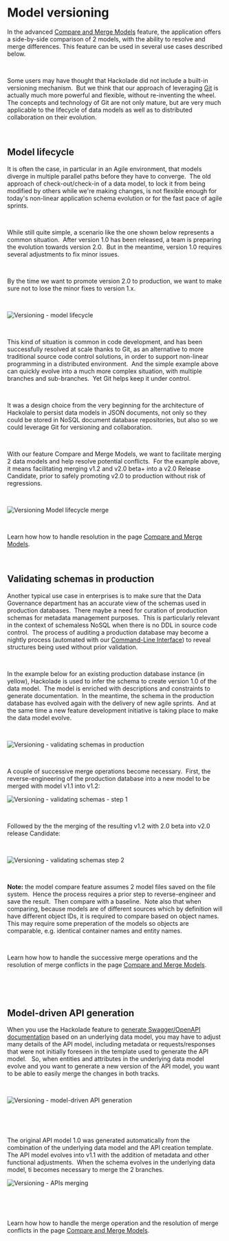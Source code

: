 # Model versioning

In the advanced [Compare and Merge Models](<Compareandmergemodels.md>) feature, the application offers a side-by-side comparison of 2 models, with the ability to resolve and merge differences. This feature can be used in several use cases described below.

&nbsp;

Some users may have thought that Hackolade did not include a built-in versioning mechanism.&nbsp; But we think that our approach of leveraging [Git](<https://en.wikipedia.org/wiki/Git> "target=\"\_blank\"") is actually much more powerful and flexible, without re-inventing the wheel.&nbsp; The concepts and technology of Git are not only mature, but are very much applicable to the lifecycle of data models as well as to distributed collaboration on their evolution.

&nbsp;

## Model lifecycle

It is often the case, in particular in an Agile environment, that models diverge in multiple parallel paths before they have to converge.&nbsp; The old approach of check-out/check-in of a data model, to lock it from being modified by others while we're making changes, is not flexible enough for today's non-linear application schema evolution or for the fast pace of agile sprints.

&nbsp;

While still quite simple, a scenario like the one shown below represents a common situation.&nbsp; After version 1.0 has been released, a team is preparing the evolution towards version 2.0.&nbsp; But in the meantime, version 1.0 requires several adjustments to fix minor issues.

&nbsp;

By the time we want to promote version 2.0 to production, we want to make sure not to lose the minor fixes to version 1.x.&nbsp;

&nbsp;

![Versioning - model lifecycle](<lib/Versioning%20-%20model%20lifecycle.png>)

&nbsp;

This kind of situation is common in code development, and has been successfully resolved at scale thanks to Git, as an alternative to more traditional source code control solutions, in order to support non-linear programming in a distributed environment.&nbsp; And the simple example above can quickly evolve into a much more complex situation, with multiple branches and sub-branches.&nbsp; Yet Git helps keep it under control.

&nbsp;

It was a design choice from the very beginning for the architecture of Hackolale to persist data models in JSON documents, not only so they could be stored in NoSQL document database repositories, but also so we could leverage Git for versioning and collaboration.

&nbsp;

With our feature Compare and Merge Models, we want to facilitate merging 2 data models and help resolve potential conflicts.&nbsp; For the example above, it means facilitating merging v1.2 and v2.0 beta+ into a v2.0 Release Candidate, prior to safely promoting v2.0 to production without risk of regressions.

&nbsp;

![Versioning Model lifecycle merge](<lib/Versioning%20Model%20lifecycle%20merge.png>)

&nbsp;

Learn how how to handle resolution in the page [Compare and Merge Models](<Compareandmergemodels.md>).

&nbsp;

## Validating schemas in production

Another typical use case in enterprises is to make sure that the Data Governance department has an accurate view of the schemas used in production databases.&nbsp; There maybe a need for curation of production schemas for metadata management purposes.&nbsp; This is particularly relevant in the context of schemaless NoSQL when there is no DDL in source code control.&nbsp; The process of auditing a production database may become a nightly process (automated with our [Command-Line Interface](<CommandLineInterface.md>)) to reveal structures being used without prior validation.

&nbsp;

In the example below for an existing production database instance (in yellow), Hackolade is used to infer the schema to create version 1.0 of the data model.&nbsp; The model is enriched with descriptions and constraints to generate documentation.&nbsp; In the meantime, the schema in the production database has evolved again with the delivery of new agile sprints.&nbsp; And at the same time a new feature development initiative is taking place to make the data model evolve.&nbsp;

&nbsp;

![Versioning - validating schemas in production](<lib/Versioning%20-%20validating%20schemas%20in%20production.png>)

&nbsp;

A couple of successive merge operations become necessary.&nbsp; First, the reverse-engineering of the production database into a new model to be merged with model v1.1 into v1.2:

![Versioning - validating schemas - step 1](<lib/Versioning%20-%20validating%20schemas%20-%20step%201.png>)

&nbsp;

Followed by the the merging of the resulting v1.2 with 2.0 beta into v2.0 release Candidate:

&nbsp;

![Versioning - validating schemas step 2](<lib/Versioning%20-%20validating%20schemas%20step%202.png>)

&nbsp;

**Note:** the model compare feature assumes 2 model files saved on the file system.  Hence the process requires a prior step to reverse-engineer and save the result.  Then compare with a baseline.  Note also that when comparing, because models are of different sources which by definition will have different object IDs, it is required to compare based on object names.  This may require some preperation of the models so objects are comparable, e.g. identical container names and entity names.

&nbsp;

Learn how how to handle the successive merge operations and the resolution of merge conflicts in the page [Compare and Merge Models](<Compareandmergemodels.md>).

&nbsp;

&nbsp;

## Model-driven API generation

When you use the Hackolade feature to [generate Swagger/OpenAPI documentation](<APIModel.md>) based on an underlying data model, you may have to adjust many details of the API model, including metadata or requests/responses that were not initially foreseen in the template used to generate the API model. &nbsp; So, when entities and attributes in the underlying data model evolve and you want to generate a new version of the API model, you want to be able to easily merge the changes in both tracks.

&nbsp;

![Versioning - model-driven API generation](<lib/Versioning%20-%20APIs.png>)

&nbsp;

&nbsp;

The original API model 1.0 was generated automatically from the combination of the underlying data model and the API creation template.&nbsp; The API model evolves into v1.1 with the addition of metadata and other functional adjustments.&nbsp; When the schema evolves in the underlying data model, ti becomes necessary to merge the 2 branches.

![Versioning - APIs merging](<lib/Versioning%20-%20APIs%20merging.png>)

&nbsp;

&nbsp;

Learn how how to handle the merge operation and the resolution of merge conflicts in the page [Compare and Merge Models](<Compareandmergemodels.md>).

&nbsp;

